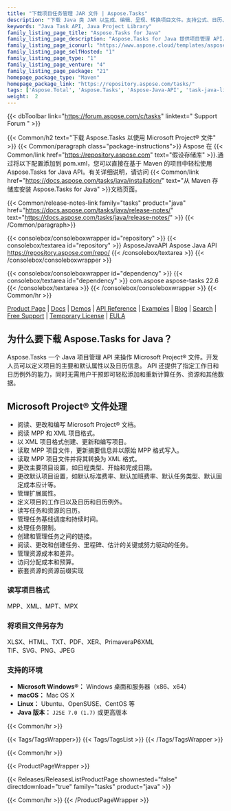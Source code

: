 ```yaml
---
title: "下载项目任务管理 JAR 文件 | Aspose.Tasks"
description: "下载 Java 类 JAR 以生成、编辑、呈现、转换项目文件。支持公式、日历、任务、资源、报告和项目风险分析。"
keywords: "Java Task API, Java Project Library"
family_listing_page_title: "Aspose.Tasks for Java"
family_listing_page_description: "Aspose.Tasks for Java 提供项目管理 API，使 Java 应用程序开发人员能够在他们的应用程序中提供 Microsoft Project® 文档操作能力——所有这些都无需使用 Microsoft Project®。"
family_listing_page_iconurl: "https://www.aspose.cloud/templates/aspose/App_Themes/V3/images/tasks/272x272/aspose_tasks-for-java-min.png"
family_listing_page_selfHosted: "1"
family_listing_page_type: "1"
family_listing_page_venture: "4"
family_listing_page_package: "21"
homepage_package_type: "Maven"
homepage_package_link: "https://repository.aspose.com/tasks/"
tags: ['Aspose.Total', 'Aspose.Tasks', 'Aspose-Java-API', 'task-java-library', 'task-java-class', 'Maven', 'MPP', 'XML', 'MPT', 'XER', 'P6XML', 'MPX', 'J2SE', 'formula', 'calendar', 'task', 'task-scheduling', 'assignment', 'task-cost', 'project-cost', 'project-scheduling']
weight:  2
---
```


{{< dbToolbar link="https://forum.aspose.com/c/tasks" linktext=" Support Forum " >}}

{{< Common/h2 text="下载 Aspose.Tasks 以使用 Microsoft Project® 文件"  >}}
{{< Common/paragraph class="package-instructions">}}
Aspose 在
{{< Common/link href="https://repository.aspose.com" text="假设存储库"  >}}.通过将以下配置添加到 pom.xml，您可以直接在基于 Maven 的项目中轻松使用 Aspose.Tasks for Java API。有关详细说明，请访问
{{< Common/link href="https://docs.aspose.com/tasks/java/installation/" text="从 Maven 存储库安装 Aspose.Tasks for Java"  >}}文档页面。

{{< Common/release-notes-link family="tasks" product="java" href="https://docs.aspose.com/tasks/java/release-notes/" text="https://docs.aspose.com/tasks/java/release-notes/"  >}}
{{< /Common/paragraph>}}

{{< consolebox/consoleboxwrapper id="repository" >}}
   {{< consolebox/textarea id="repository" >}} 
      <repository>
      <id>AsposeJavaAPI</id>
      <name>Aspose Java API</name>
      <url>https://repository.aspose.com/repo/</url>
      </repository> 
   {{< /consolebox/textarea >}}
{{< /consolebox/consoleboxwrapper >}}

{{< consolebox/consoleboxwrapper id="dependency" >}}
   {{< consolebox/textarea id="dependency" >}}
      <dependency>
      <groupId>com.aspose</groupId>
      <artifactId>aspose-tasks</artifactId>
      <version>22.6</version>
      </dependency>
   {{< /consolebox/textarea >}}
{{< /consolebox/consoleboxwrapper >}}
{{< Common/hr >}}

[Product Page](https://products.aspose.com/tasks/java) | [Docs](https://docs.aspose.com/tasks/java/) | [Demos](https://products.aspose.app/tasks/family) | [API Reference](https://reference.aspose.com/tasks/java) | [Examples](https://github.com/aspose-tasks/Aspose.Tasks-for-Java) | [Blog](https://blog.aspose.com/category/tasks/) | [Search](https://search.aspose.com/) | [Free Support](https://forum.aspose.com/c/tasks) | [Temporary License](https://purchase.aspose.com/temporary-license) | [EULA](https://about.aspose.com/legal/eula/)

## 为什么要下载 Aspose.Tasks for Java？

Aspose.Tasks 一个 Java 项目管理 API 来操作 Microsoft Project® 文件。开发人员可以定义项目的主要和默认属性以及日历信息。 API 还提供了指定工作日和日历例外的能力，同时无需用户干预即可轻松添加和重新计算任务、资源和其他数据。

## Microsoft Project® 文件处理

- 阅读、更改和编写 Microsoft Project® 文档。
- 阅读 MPP 和 XML 项目格式。
- 以 XML 项目格式创建、更新和编写项目。
- 读取 MPP 项目文件，更新摘要信息并以原始 MPP 格式写入。
- 读取 MPP 项目文件并将其转换为 XML 格式。
- 更改主要项目设置，如日程类型、开始和完成日期。
- 更改默认项目设置，如默认标准费率、默认加班费率、默认任务类型、默认固定成本应计等。
- 管理扩展属性。
- 定义项目的工作日以及日历和日历例外。
- 读写任务和资源的日历。
- 管理任务基线调度和持续时间。
- 处理任务限制。
- 创建和管理任务之间的链接。
- 阅读、更改和创建任务、里程碑、估计的关键或努力驱动的任务。
- 管理资源成本和差异。
- 访问分配成本和预算。
- 嵌套资源的资源前缀实现

### 读写项目格式

MPP、XML、MPT、MPX

### 将项目文件另存为

XLSX、HTML、TXT、PDF、XER、PrimaveraP6XML\
TIF、SVG、PNG、JPEG

### 支持的环境

- **Microsoft Windows®：** Windows 桌面和服务器（x86、x64）
- **macOS：** Mac OS X
- **Linux：** Ubuntu、OpenSUSE、CentOS 等
- **Java 版本：** `J2SE 7.0 (1.7)` 或更高版本

{{< Common/hr >}}

{{< Tags/TagsWrapper>}}
 {{< Tags/TagsList >}}
{{< /Tags/TagsWrapper >}}

{{< Common/hr >}}

{{< ProductPageWrapper >}}
<!-- ReleasesListProductPage-->
   {{< Releases/ReleasesListProductPage shownested="false"  directdownload="true" family="tasks" product="java" >}}
<!-- /ReleasesListProductPage-->
{{< Common/hr >}}
{{< /ProductPageWrapper >}}

